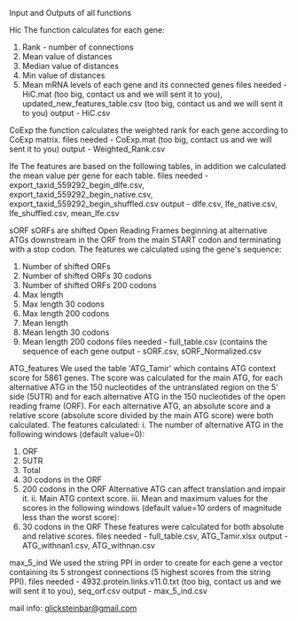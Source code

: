 Input and Outputs of all functions 

Hic
The function calculates for each gene:
1.	Rank - number of connections
2.	Mean value of distances
3.	Median value of distances 
4.	Min value of distances
5.	Mean mRNA levels of each gene and its connected genes
files needed - HiC.mat (too big, contact us and we will sent it to you), updated_new_features_table.csv (too big, contact us and we will sent it to you)
output - HiC.csv

CoExp
the function calculates the weighted rank for each gene according to CoExp matrix.
files needed - CoExp.mat (too big, contact us and we will sent it to you)
output - Weighted_Rank.csv

lfe
The features are based on the following tables, in addition we calculated the mean value per gene for each table.
files needed - export_taxid_559292_begin_dlfe.csv, export_taxid_559292_begin_native.csv, export_taxid_559292_begin_shuffled.csv
output - dlfe.csv, lfe_native.csv, lfe_shuffled.csv, mean_lfe.csv

sORF
sORFs are shifted Open Reading Frames beginning at alternative ATGs downstream in the ORF from the main START codon and terminating with a stop codon.
The features we calculated using the gene's sequence:
1.	Number of shifted ORFs
2.	Number of shifted ORFs 30 codons
3.	Number of shifted ORFs 200 codons
4.	Max length
5.	Max length 30 codons
6.	Max length 200 codons
7.	Mean length
8.	Mean length 30 codons
9.	Mean length 200 codons
files needed - full_table.csv (contains the sequence of each gene
output - sORF.csv, sORF_Normalized.csv

ATG_features
We used the table 'ATG_Tamir' which contains ATG context score for 5861 genes.
The score was calculated for the main ATG, for each alternative ATG in the 150 nucleotides of the untranslated region on the 5’ side (5UTR) and for each alternative ATG in the 150 nucleotides of the open reading frame (ORF).
For each alternative ATG, an absolute score and a relative score (absolute score divided by the main ATG score) were both calculated.
The features calculated:
i.	The number of alternative ATG in the following windows (default value=0):
1.	ORF
2.	5UTR
3.	Total
4.	30 codons in the ORF
5.	200 codons in the ORF
Alternative ATG can affect translation and impair it.
ii.	Main ATG context score.
iii.	Mean and maximum values for the scores in the following windows (default value=10 orders of magnitude less than the worst score):
1.	30 codons in the ORF
These features were calculated for both absolute and relative scores.
files needed - full_table.csv, ATG_Tamir.xlsx
output - ATG_withnan1.csv, ATG_withnan.csv

max_5_ind
We used the string PPI in order to create for each gene a vector containing its 5 strongest connections (5 highest scores from the string PPI).
files needed - 4932.protein.links.v11.0.txt (too big, contact us and we will sent it to you), seq_orf.csv
output - max_5_ind.csv

mail info: glicksteinbar@gmail.com
